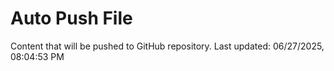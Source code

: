 # Auto Push File

Content that will be pushed to GitHub repository.
Last updated: 06/27/2025, 08:04:53 PM